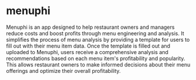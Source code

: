 # menuphi
Menuphi is an app designed to help restaurant owners and managers reduce costs and boost profits through menu engineering and analysis. It simplifies the process of menu analysis by providing a template for users to fill out with their menu item data. Once the template is filled out and uploaded to Menuphi, users receive a comprehensive analysis and recommendations based on each menu item's profitability and popularity. This allows restaurant owners to make informed decisions about their menu offerings and optimize their overall profitability.

